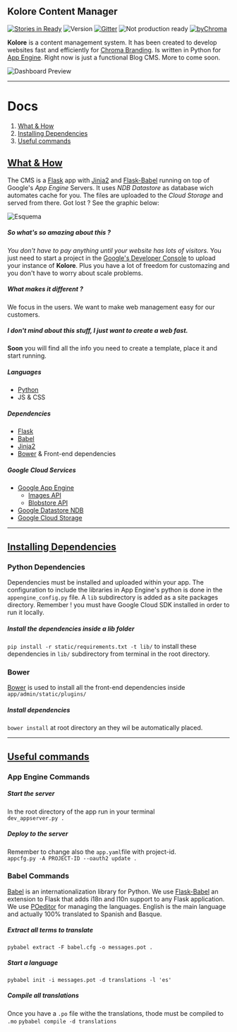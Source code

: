 ## Kolore Content Manager
[![Stories in Ready](https://badge.waffle.io/ChromaBranding/kolore.png?label=ready&title=Work%20in%20progress)](https://waffle.io/ChromaBranding/kolore)
![ Version ](http://img.shields.io/badge/v-0.2-2af985.svg)
[![Gitter](http://img.shields.io/badge/Join-Chat-07e96a.svg)](https://gitter.im/ChromaBranding/kolore?utm_source=badge&utm_medium=badge&utm_campaign=pr-badge&utm_content=badge)
![ Not production ready ](http://img.shields.io/badge/Not%20for-Production-red.svg)
[![byChroma](http://img.shields.io/badge/by-Chroma-22f2b8.svg)](http://www.chromabranding.com)


**Kolore** is a content management system. It has been created to develop websites fast and efficiently for [Chroma Branding][0]. Is written in Python for [App Engine][1]. Right now is just a functional Blog CMS. More to come soon.

![ Dashboard Preview ](http://lh6.ggpht.com/UpDBa0WRxeYDhuG3wXLmtZGOG6FQDmR3eSpfBBDXpUGlycZnRv9wRZboT1Hwv51LmLAFeQUvJTAu91Gt1TT7gORBU18u=s1200)


---

# Docs

1. [What & How](#1)
2. [Installing Dependencies](#2)
3. [Useful commands](#3)

<a name="1"></a>
## [What & How](#1)

The CMS is a [Flask][3] app with [Jinja2][5] and [Flask-Babel][4] running on top of Google's *App Engine* Servers. It uses *NDB Datastore* as database wich automates cache for you. The files are uploaded to the *Cloud Storage* and served from there. Got lost ? See the graphic below:

![ Esquema ](http://lh6.ggpht.com/iHK8rVXY-GWuef-V8kFWjhUtgKfT_dhxWykUnbXO2i4a2bkcy_Izy-ts0g9DSEvtP5TihJ3iY4aJD72AIMkni9ljcYk=s1200)

##### So what's so amazing about this ?
*You don't have to pay anything until your website has lots of visitors.* You just need to start a project in the [Google's Developer Console][13] to upload your instance of **Kolore**. Plus you have a lot of freedom for customazing and you don't have to worry about scale problems.

##### What makes it different ?
We focus in the users. We want to make web management easy for our customers. 

##### I don't mind about this stuff, I just want to create a web fast. 
**Soon** you will find all the info you need to create a template, place it and start running.


##### Languages
- [Python][2]
- JS & CSS

##### Dependencies
- [Flask][3]
- [Babel][12]
- [Jinja2][5]
- [Bower][6] & Front-end dependencies

##### Google Cloud Services
- [Google App Engine][1]
    - [Images API][8]
    - [Blobstore API][9]
- [Google Datastore NDB][10]
- [Google Cloud Storage][11]

---
<a name="2"></a>
## [Installing Dependencies](#2)

### Python Dependencies
Dependencies must be installed and uploaded within your app. The configuration to include the libraries in App Engine's python is done in the `appengine_config.py` file. A `lib` subdirectory is added as a site packages directory. Remember ! you must have Google Cloud SDK installed in order to run it locally.

##### Install the dependencies inside a lib folder
`pip install -r static/requirements.txt -t lib/` to install these dependencies in `lib/` subdirectory from terminal in the root directory.

### Bower
[Bower][6] is used to install all the front-end dependencies inside `app/admin/static/plugins/`

##### Install dependencies
``bower install`` at root directory an they wil be automatically placed.

---
<a name="3"></a>
## [Useful commands](#3)

### App Engine Commands

##### Start the server
In the root directory of the app run in your terminal<br>
`dev_appserver.py .`

##### Deploy to the server
Remember to change also the `app.yaml`file with project-id.<br>
`appcfg.py -A PROJECT-ID --oauth2 update .`

### Babel Commands
[Babel][12] is an internationalization library for Python. We use [Flask-Babel][4] an extension to Flask that adds i18n and l10n support to any Flask application. We use [POeditor][7] for managing the languages. English is the main language and actually 100% translated to Spanish and Basque.

##### Extract all terms to translate
`pybabel extract -F babel.cfg -o messages.pot .`

##### Start a language
`pybabel init -i messages.pot -d translations -l 'es'`

##### Compile all translations
Once you have a `.po` file withe the translations, thode must be compiled to `.mo`
`pybabel compile -d translations`








[0]: http://www.chromabranding.com
[1]: https://cloud.google.com
[2]: https://www.python.org/
[3]: https://flask.pocoo.org
[4]: https://pythonhosted.org/Flask-Babel/
[5]: http://jinja.pocoo.org/
[6]: http://bower.io
[7]: https://poeditor.com
[8]: https://cloud.google.com/appengine/docs/python/images/
[9]: https://cloud.google.com/appengine/docs/python/blobstore/
[10]: https://cloud.google.com/appengine/docs/python/ndb/
[11]: https://cloud.google.com/storage/
[12]: babel.pocoo.org
[13]: https://console.developers.google.com/project
